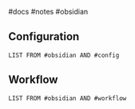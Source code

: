 #docs #notes #obsidian

## Configuration

```dataview
LIST FROM #obsidian AND #config 
```

## Workflow

```dataview
LIST FROM #obsidian AND #workflow 
```


